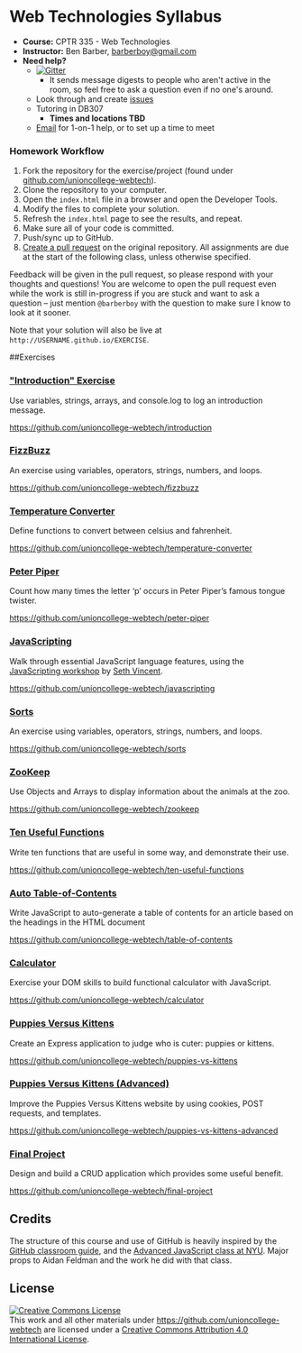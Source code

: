 # Web Technologies Syllabus

* **Course:** CPTR 335 - Web Technologies
* **Instructor:** Ben Barber, [barberboy@gmail.com](mailto:barberboy@gmail.com)
* **Need help?**
    * [![Gitter](https://badges.gitter.im/Join%20Chat.svg)](https://gitter.im/unioncollege-webtech)
        * It sends message digests to people who aren't active in the room, so feel free to ask a question even if no one's around.
    * Look through and create [issues](https://github.com/unioncollege-webtech/syllabus/issues)
    * Tutoring in DB307
      - **Times and locations TBD**
   * [Email](mailto:barberboy@gmail.com) for 1-on-1 help, or to set up a time to meet

### Homework Workflow

1. Fork the repository for the exercise/project (found under [github.com/unioncollege-webtech](https://github.com/unioncollege-webtech)).
1. Clone the repository to your computer.
1. Open the `index.html` file in a browser and open the Developer Tools.
1. Modify the files to complete your solution.
1. Refresh the `index.html` page to see the results, and repeat.
1. Make sure all of your code is committed.
1. Push/sync up to GitHub.
1. [Create a pull request](https://help.github.com/articles/creating-a-pull-request) on the original repository. All assignments are due at the start of the following class, unless otherwise specified.

Feedback will be given in the pull request, so please respond with your thoughts and questions! You are welcome to open the pull request even while the work is still in-progress if you are stuck and want to ask a question – just mention `@barberboy` with the question to make sure I know to look at it sooner.

Note that your solution will also be live at `http://USERNAME.github.io/EXERCISE`.


##Exercises

### ["Introduction" Exercise](https://github.com/unioncollege-webtech/introduction)

Use variables, strings, arrays, and console.log to log an introduction message.

https://github.com/unioncollege-webtech/introduction


### [FizzBuzz](https://github.com/unioncollege-webtech/fizzbuzz)

An exercise using variables, operators, strings, numbers, and loops.

https://github.com/unioncollege-webtech/fizzbuzz


### [Temperature Converter](https://github.com/unioncollege-webtech/temperature-converter)

Define functions to convert between celsius and fahrenheit.

https://github.com/unioncollege-webtech/temperature-converter


### [Peter Piper](https://github.com/unioncollege-webtech/peter-piper)

Count how many times the letter ‘p’ occurs in Peter Piper’s famous tongue twister.

https://github.com/unioncollege-webtech/peter-piper


### [JavaScripting](https://github.com/unioncollege-webtech/javascripting)

Walk through essential JavaScript language features, using the [JavaScripting workshop](https://github.com/sethvincent/javascripting) by [Seth Vincent](https://github.com/sethvincent).

https://github.com/unioncollege-webtech/javascripting


### [Sorts](https://github.com/unioncollege-webtech/sorts)

An exercise using variables, operators, strings, numbers, and loops.

https://github.com/unioncollege-webtech/sorts


### [ZooKeep](https://github.com/unioncollege-webtech/zookeep)

Use Objects and Arrays to display information about the animals at the zoo.

https://github.com/unioncollege-webtech/zookeep


### [Ten Useful Functions](https://github.com/unioncollege-webtech/ten-useful-functions)

Write ten functions that are useful in some way, and demonstrate their use.

https://github.com/unioncollege-webtech/ten-useful-functions


### [Auto Table-of-Contents](https://github.com/unioncollege-webtech/table-of-contents)

Write JavaScript to auto-generate a table of contents for an article based on the headings in the HTML document

https://github.com/unioncollege-webtech/table-of-contents


### [Calculator](https://github.com/unioncollege-webtech/calculator)

Exercise your DOM skills to build functional calculator with JavaScript.

https://github.com/unioncollege-webtech/calculator


### [Puppies Versus Kittens](https://github.com/unioncollege-webtech/puppies-vs-kittens)

Create an Express application to judge who is cuter: puppies or kittens.

https://github.com/unioncollege-webtech/puppies-vs-kittens


### [Puppies Versus Kittens (Advanced)](https://github.com/unioncollege-webtech/puppies-vs-kittens-advanced)

Improve the Puppies Versus Kittens website by using cookies, POST requests, and templates.

https://github.com/unioncollege-webtech/puppies-vs-kittens-advanced


### [Final Project](https://github.com/unioncollege-webtech/final-project)

Design and build a CRUD application which provides some useful benefit.

https://github.com/unioncollege-webtech/final-project


## Credits

The structure of this course and use of GitHub is heavily inspired by the [GitHub classroom guide](https://education.github.com/guide), and the [Advanced JavaScript class at NYU](https://github.com/advanced-js/syllabus). Major props to Aidan Feldman and the work he did with that class.

## License

<a rel="license" href="http://creativecommons.org/licenses/by/4.0/"><img alt="Creative Commons License" style="border-width:0" src="https://i.creativecommons.org/l/by/4.0/88x31.png" /></a><br />This <span xmlns:dct="http://purl.org/dc/terms/" href="http://purl.org/dc/dcmitype/Text" rel="dct:type">work</span> and all other materials under https://github.com/unioncollege-webtech are licensed under a <a rel="license" href="http://creativecommons.org/licenses/by/4.0/">Creative Commons Attribution 4.0 International License</a>.
